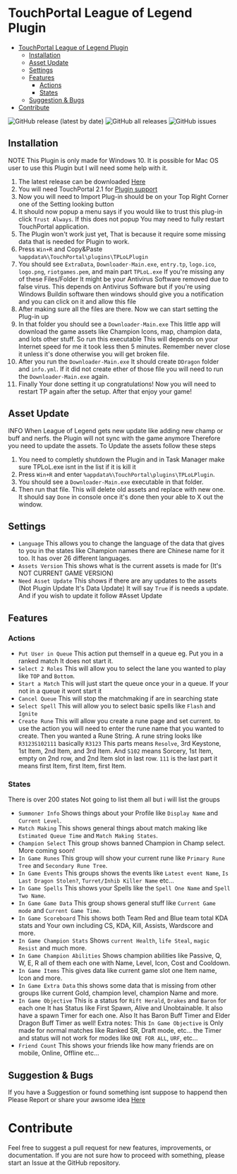 # TouchPortal League of Legend Plugin
- [TouchPortal League of Legend Plugin](#touchportal-league-of-legend-plugin)
  - [Installation](#installation)
  - [Asset Update](#asset-update)
  - [Settings](#settings)
  - [Features](#features)
    - [Actions](#actions)
    - [States](#states)
  - [Suggestion & Bugs](#suggestion--bugs)
- [Contribute](#contribute)

![GitHub release (latest by date)](https://img.shields.io/github/v/release/KillerBOSS2019/TPLoLPlugin)
![GitHub all releases](https://img.shields.io/github/downloads/KillerBOSS2019/TPLoLPlugin/total)
![GitHub issues](https://img.shields.io/github/issues/KillerBOSS2019/TPLoLPlugin)

## Installation
NOTE This Plugin is only made for Windows 10. It is possible for Mac OS user to use this Plugin but I will need some help with it.

1. The latest release can be downloaded [Here](https://github.com/KillerBOSS2019/TPLoLPlugin/releases)
2. You will need TouchPortal 2.1 for [Plugin support](https://www.touch-portal.com/blog/post/2020-03-09/New_in_release_version_2_1.php)
3. Now you will need to Import Plug-in should be on your Top Right Corner one of the Setting looking button
4. It should now popup a menu says if you would like to trust this plug-in click `Trust Always`. If this does not popup You may need to fully restart TouchPortal application.
5. The Plugin won't work just yet, That is because it require some missing data that is needed for Plugin to work.
6. Press `Win+R` and Copy&Paste `%appdata%\TouchPortal\plugins\TPLoLPlugin` 
7. You should see `ExtraData`, `Downloader-Main.exe`, `entry.tp`, `logo.ico`, `logo.png`, `riotgames.pem`, and main part `TPLoL.exe` If you're missing any of these Files/Folder It might be your Antivirus Software removed due to false virus. This depends on Antivirus Software but if you're using Windows Buildin software then windows should give you a notification and you can click on it and allow this file
8. After making sure all the files are there. Now we can start setting the Plug-in up
9. In that folder you should see a `Downloader-Main.exe` This little app will download the game assets like Champion Icons, map, champion data, and lots other stuff. So run this executable This will depends on your Internet speed for me it took less then 5 minutes. Remember never close it unless it's done otherwise you will get broken file.
10. After you run the `Downloader-Main.exe` It should create `DDragon` folder and `info.yml`. If it did not create ether of those file you will need to run the `Downloader-Main.exe` again.
11. Finally Your done setting it up congratulations! Now you will need to restart TP again after the setup. After that enjoy your game!

## Asset Update
INFO When League of Legend gets new update like adding new champ or buff and nerfs. the Plugin will not sync with the game anymore Therefore you need to update the assets.
To Update the assets follow these steps
1. You need to completly shutdown the Plugin and in Task Manager make sure TPLoL.exe isnt in the list if it is kill it
2. Press `Win+R` and enter `%appdata%\TouchPortal\plugins\TPLoLPlugin`.
3. You should see a `Downloader-Main.exe` executable in that folder.
4. Then run that file. This will delete old assets and replace with new one. It should say `Done` in console once it's done then your able to X out the window. 

## Settings
- `Language` This allows you to change the language of the data that gives to you in the states like Champion names there are Chinese name for it too. It has over 26 different languages.
- `Assets Version` This shows what is the current assets is made for (It's NOT CURRENT GAME VERSION)
- `Need Asset Update` This shows if there are any updates to the assets (Not Plugin Update It's Data Update) It will say `True` if is needs a update. And if you wish to update it follow #Asset Update

## Features

### Actions
- `Put User in Queue` This action put themself in a queue eg. Put you in a ranked match It does not start it.
- `Select 2 Roles` This will allow you to select the lane you wanted to play like `TOP` and `Bottom`.
- `Start a Match` This will just start the queue once your in a queue. If your not in a queue it wont start it
- `Cancel Queue` This will stop the matchmaking if are in searching state
- `Select Spell` This will allow you to select basic spells like `Flash` and `Ignite`
- `Create Rune` This will allow you create a rune page and set current.
  to use the action you will need to enter the rune name that you wanted to create. Then you wanted a Rune String.
  A rune string looks like `R3123S102111` basically `R3123` This parts means `Resolve`, 3rd Keystone, 1st Item, 2nd Item, and 3rd Item. And `S102` means Sorcery, 1st Item, empty on 2nd row, and 2nd Item slot in last row. `111` is the last part it means first Item, first Item, first Item.

### States
There is over 200 states Not going to list them all but i will list the groups
- `Summoner Info` Shows things about your Profile like `Display Name` and `Current Level`.
- `Match Making` This shows general things about match making like `Estimated Queue Time` and `Match Making States`.
- `Champion Select` This group shows banned Champion in Champ select. More coming soon!
- `In Game Runes` This group will show your current rune like `Primary Rune Tree` and `Secondary Rune Tree`.
- `In Game Events` This groups shows the events like `Latest event Name`, `Is Last Dragon Stolen?`, `Turret/Inhib Killer Name` etc...
- `In Game Spells` This shows your Spells like the `Spell One Name` and `Spell Two Name`.
- `In Game Game Data` This group shows general stuff like `Current Game mode` and `Current Game Time`.
- `In Game Scoreboard` This shows both Team Red and Blue team total KDA stats and Your own including CS, KDA, Kill, Assists, Wardscore and more.
- `In Game Champion Stats` Shows `current Health`, `life Steal`, `magic Resist` and much more.
- `In Game Champion Abilities` Shows champion abilities like Passive, Q, W, E, R all of them each one with Name, Level, Icon, Cost and Cooldown. 
- `In Game Items` This gives data like current game slot one Item name, Icon and more.
- `In Game Extra Data` this shows some data that is missing from other groups like current Gold, champion level, champion Name and more.
- `In Game Objective` This is a status for `Rift Herald`, `Drakes` and `Baron` for each one It has Status like First Spawn, Alive and Unobtainable. It also have a spawn Timer for each one. Also It has Baron Buff Timer and Elder Dragon Buff Timer as well!
Extra notes: This `In Game Objective` is Only made for normal matches like Ranked SR, Draft mode, etc... the Timer and status will not work for modes like `ONE FOR ALL`, `URF`, etc...
- `Friend Count` This shows your friends like how many friends are on mobile, Online, Offline etc...

## Suggestion & Bugs
If you have a Suggestion or found something isnt suppose to happend then Please Report or share your awsome idea [Here](https://github.com/KillerBOSS2019/TPLoLPlugin/issues/new/choose)

# Contribute
Feel free to suggest a pull request for new features, improvements, or documentation.
If you are not sure how to proceed with something, please start an Issue at the GitHub repository.
